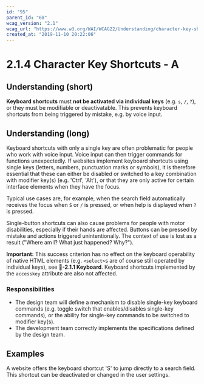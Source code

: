 ```yaml
---
id: "95"
parent_id: "68"
wcag_version: "2.1"
wcag_url: "https://www.w3.org/WAI/WCAG22/Understanding/character-key-shortcuts.html"
created_at: "2019-11-10 20:22:06"
---
```


# 2.1.4 Character Key Shortcuts - A

## Understanding (short)

**Keyboard shortcuts** must **not be activated via individual keys** (e.g. `s`, `/`, `?`), or they must be modifiable or deactivatable. This prevents keyboard shortcuts from being triggered by mistake, e.g. by voice input.

## Understanding (long)

Keyboard shortcuts with only a single key are often problematic for people who work with voice input. Voice input can then trigger commands for functions unexpectedly. If websites implement keyboard shortcuts using single keys (letters, numbers, punctuation marks or symbols), it is therefore essential that these can either be disabled or switched to a key combination with modifier key(s) (e.g. 'Ctrl', 'Alt'), or that they are only active for certain interface elements when they have the focus.

Typical use cases are, for example, when the search field automatically receives the focus when `S` or `/` is pressed, or when help is displayed when `?` is pressed.

Single-button shortcuts can also cause problems for people with motor disabilities, especially if their hands are affected. Buttons can be pressed by mistake and actions triggered unintentionally. The context of use is lost as a result ("Where am I? What just happened? Why?").

**Important:** This success criterion has no effect on the keyboard operability of native HTML elements (e.g. `<select>`s are of course still operated by individual keys), see **📜-2.1.1 Keyboard**. Keyboard shortcuts implemented by the `accesskey` attribute are also not affected.

### Responsibilities

- The design team will define a mechanism to disable single-key keyboard commands (e.g. toggle switch that enables/disables single-key commands), or the ability for single-key commands to be switched to modifier key(s).
- The development team correctly implements the specifications defined by the design team.

## Examples

A website offers the keyboard shortcut 'S' to jump directly to a search field. This shortcut can be deactivated or changed in the user settings.